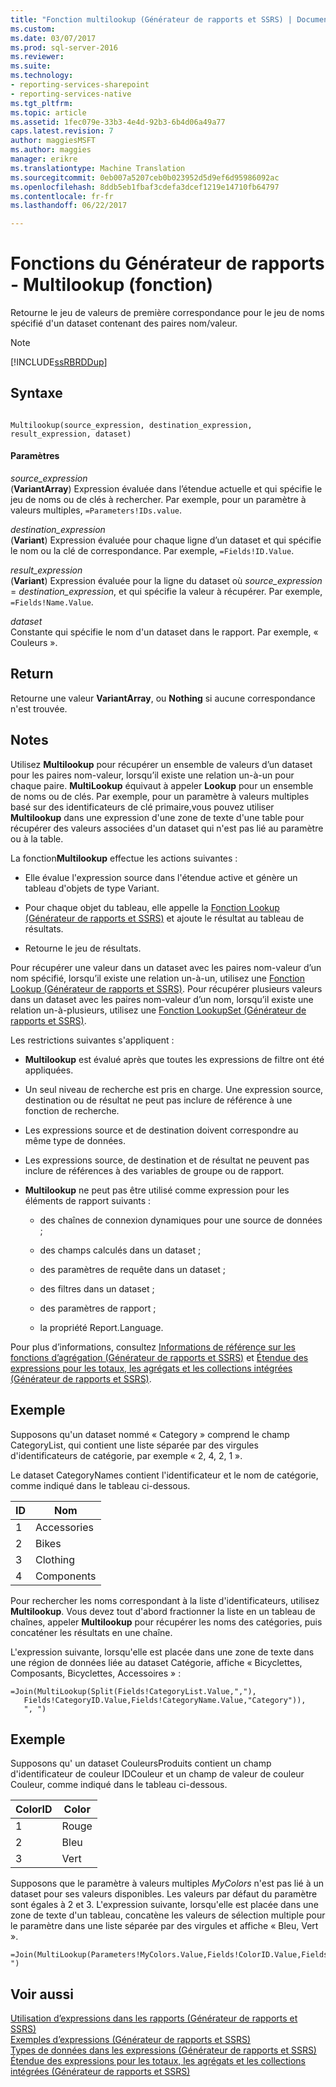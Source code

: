 ```yaml
---
title: "Fonction multilookup (Générateur de rapports et SSRS) | Documents Microsoft"
ms.custom: 
ms.date: 03/07/2017
ms.prod: sql-server-2016
ms.reviewer: 
ms.suite: 
ms.technology:
- reporting-services-sharepoint
- reporting-services-native
ms.tgt_pltfrm: 
ms.topic: article
ms.assetid: 1fec079e-33b3-4e4d-92b3-6b4d06a49a77
caps.latest.revision: 7
author: maggiesMSFT
ms.author: maggies
manager: erikre
ms.translationtype: Machine Translation
ms.sourcegitcommit: 0eb007a5207ceb0b023952d5d9ef6d95986092ac
ms.openlocfilehash: 8ddb5eb1fbaf3cdefa3dcef1219e14710fb64797
ms.contentlocale: fr-fr
ms.lasthandoff: 06/22/2017

---
```

# <a name="report-builder-functions---multilookup-function"></a>Fonctions du Générateur de rapports - Multilookup (fonction)
  Retourne le jeu de valeurs de première correspondance pour le jeu de noms spécifié d'un dataset contenant des paires nom/valeur.  
  
> [!NOTE]  
>  [!INCLUDE[ssRBRDDup](../../includes/ssrbrddup-md.md)]  
  
## <a name="syntax"></a>Syntaxe  
  
```  
  
Multilookup(source_expression, destination_expression, result_expression, dataset)  
```  
  
#### <a name="parameters"></a>Paramètres  
 *source_expression*  
 (**VariantArray**) Expression évaluée dans l’étendue actuelle et qui spécifie le jeu de noms ou de clés à rechercher. Par exemple, pour un paramètre à valeurs multiples, `=Parameters!IDs.value`.  
  
 *destination_expression*  
 (**Variant**) Expression évaluée pour chaque ligne d’un dataset et qui spécifie le nom ou la clé de correspondance. Par exemple, `=Fields!ID.Value`.  
  
 *result_expression*  
 (**Variant**) Expression évaluée pour la ligne du dataset où *source_expression* = *destination_expression*, et qui spécifie la valeur à récupérer. Par exemple, `=Fields!Name.Value`.  
  
 *dataset*  
 Constante qui spécifie le nom d'un dataset dans le rapport. Par exemple, « Couleurs ».  
  
## <a name="return"></a>Return  
 Retourne une valeur **VariantArray**, ou **Nothing** si aucune correspondance n'est trouvée.  
  
## <a name="remarks"></a>Notes  
 Utilisez **Multilookup** pour récupérer un ensemble de valeurs d’un dataset pour les paires nom-valeur, lorsqu’il existe une relation un-à-un pour chaque paire. **MultiLookup** équivaut à appeler **Lookup** pour un ensemble de noms ou de clés. Par exemple, pour un paramètre à valeurs multiples basé sur des identificateurs de clé primaire,vous pouvez utiliser **Multilookup** dans une expression d'une zone de texte d'une table pour récupérer des valeurs associées d'un dataset qui n'est pas lié au paramètre ou à la table.  
  
 La fonction**Multilookup** effectue les actions suivantes :  
  
-   Elle évalue l'expression source dans l'étendue active et génère un tableau d'objets de type Variant.  
  
-   Pour chaque objet du tableau, elle appelle la [Fonction Lookup &#40;Générateur de rapports et SSRS&#41;](../../reporting-services/report-design/report-builder-functions-lookup-function.md) et ajoute le résultat au tableau de résultats.  
  
-   Retourne le jeu de résultats.  
  
 Pour récupérer une valeur dans un dataset avec les paires nom-valeur d’un nom spécifié, lorsqu’il existe une relation un-à-un, utilisez une [Fonction Lookup &#40;Générateur de rapports et SSRS&#41;](../../reporting-services/report-design/report-builder-functions-lookup-function.md). Pour récupérer plusieurs valeurs dans un dataset avec les paires nom-valeur d’un nom, lorsqu’il existe une relation un-à-plusieurs, utilisez une [Fonction LookupSet &#40;Générateur de rapports et SSRS&#41;](../../reporting-services/report-design/report-builder-functions-lookupset-function.md).  
  
 Les restrictions suivantes s'appliquent :  
  
-   **Multilookup** est évalué après que toutes les expressions de filtre ont été appliquées.  
  
-   Un seul niveau de recherche est pris en charge. Une expression source, destination ou de résultat ne peut pas inclure de référence à une fonction de recherche.  
  
-   Les expressions source et de destination doivent correspondre au même type de données.  
  
-   Les expressions source, de destination et de résultat ne peuvent pas inclure de références à des variables de groupe ou de rapport.  
  
-   **Multilookup** ne peut pas être utilisé comme expression pour les éléments de rapport suivants :  
  
    -   des chaînes de connexion dynamiques pour une source de données ;  
  
    -   des champs calculés dans un dataset ;  
  
    -   des paramètres de requête dans un dataset ;  
  
    -   des filtres dans un dataset ;  
  
    -   des paramètres de rapport ;  
  
    -   la propriété Report.Language.  
  
 Pour plus d’informations, consultez [Informations de référence sur les fonctions d’agrégation &#40;Générateur de rapports et SSRS&#41;](../../reporting-services/report-design/report-builder-functions-aggregate-functions-reference.md) et [Étendue des expressions pour les totaux, les agrégats et les collections intégrées &#40;Générateur de rapports et SSRS&#41;](../../reporting-services/report-design/expression-scope-for-totals-aggregates-and-built-in-collections.md).  
  
## <a name="example"></a>Exemple  
 Supposons qu'un dataset nommé « Category » comprend le champ CategoryList, qui contient une liste séparée par des virgules d'identificateurs de catégorie, par exemple « 2, 4, 2, 1 ».  
  
 Le dataset CategoryNames contient l'identificateur et le nom de catégorie, comme indiqué dans le tableau ci-dessous.  
  
|ID|Nom|  
|--------|----------|  
|1|Accessories|  
|2|Bikes|  
|3|Clothing|  
|4|Components|  
  
 Pour rechercher les noms correspondant à la liste d'identificateurs, utilisez **Multilookup**. Vous devez tout d'abord fractionner la liste en un tableau de chaînes, appeler **Multilookup** pour récupérer les noms des catégories, puis concaténer les résultats en une chaîne.  
  
 L'expression suivante, lorsqu'elle est placée dans une zone de texte dans une région de données liée au dataset Catégorie, affiche « Bicyclettes, Composants, Bicyclettes, Accessoires » :  
  
```  
=Join(MultiLookup(Split(Fields!CategoryList.Value,","),  
   Fields!CategoryID.Value,Fields!CategoryName.Value,"Category")),  
   ", ")  
```  
  
## <a name="example"></a>Exemple  
 Supposons qu' un dataset CouleursProduits contient un champ d'identificateur de couleur IDCouleur et un champ de valeur de couleur Couleur, comme indiqué dans le tableau ci-dessous.  
  
|ColorID|Color|  
|-------------|-----------|  
|1|Rouge|  
|2|Bleu|  
|3|Vert|  
  
 Supposons que le paramètre à valeurs multiples *MyColors* n'est pas lié à un dataset pour ses valeurs disponibles. Les valeurs par défaut du paramètre sont égales à 2 et 3. L'expression suivante, lorsqu'elle est placée dans une zone de texte d'un tableau, concatène les valeurs de sélection multiple pour le paramètre dans une liste séparée par des virgules et affiche « Bleu, Vert ».  
  
```  
=Join(MultiLookup(Parameters!MyColors.Value,Fields!ColorID.Value,Fields!Color.Value,"ProductColors"),", ")  
```  
  
## <a name="see-also"></a>Voir aussi  
 [Utilisation d’expressions dans les rapports &#40;Générateur de rapports et SSRS&#41;](../../reporting-services/report-design/expression-uses-in-reports-report-builder-and-ssrs.md)   
 [Exemples d’expressions &#40;Générateur de rapports et SSRS&#41;](../../reporting-services/report-design/expression-examples-report-builder-and-ssrs.md)   
 [Types de données dans les expressions &#40;Générateur de rapports et SSRS&#41;](../../reporting-services/report-design/data-types-in-expressions-report-builder-and-ssrs.md)   
 [Étendue des expressions pour les totaux, les agrégats et les collections intégrées &#40;Générateur de rapports et SSRS&#41;](../../reporting-services/report-design/expression-scope-for-totals-aggregates-and-built-in-collections.md)  
  
  
